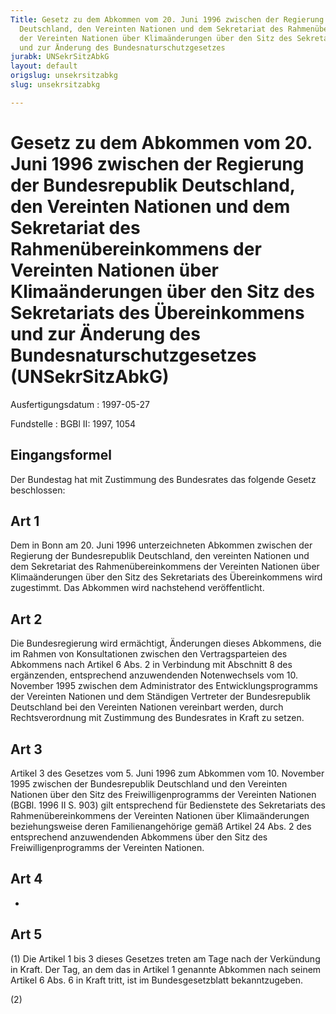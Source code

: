 ```yaml
---
Title: Gesetz zu dem Abkommen vom 20. Juni 1996 zwischen der Regierung der Bundesrepublik
  Deutschland, den Vereinten Nationen und dem Sekretariat des Rahmenübereinkommens
  der Vereinten Nationen über Klimaänderungen über den Sitz des Sekretariats des Übereinkommens
  und zur Änderung des Bundesnaturschutzgesetzes
jurabk: UNSekrSitzAbkG
layout: default
origslug: unsekrsitzabkg
slug: unsekrsitzabkg

---
```


# Gesetz zu dem Abkommen vom 20. Juni 1996 zwischen der Regierung der Bundesrepublik Deutschland, den Vereinten Nationen und dem Sekretariat des Rahmenübereinkommens der Vereinten Nationen über Klimaänderungen über den Sitz des Sekretariats des Übereinkommens und zur Änderung des Bundesnaturschutzgesetzes (UNSekrSitzAbkG)

Ausfertigungsdatum
:   1997-05-27

Fundstelle
:   BGBl II: 1997, 1054



## Eingangsformel

Der Bundestag hat mit Zustimmung des Bundesrates das folgende Gesetz beschlossen:


## Art 1

Dem in Bonn am 20. Juni 1996 unterzeichneten Abkommen zwischen der Regierung der Bundesrepublik Deutschland, den vereinten Nationen und dem Sekretariat des Rahmenübereinkommens der Vereinten Nationen über Klimaänderungen über den Sitz des Sekretariats des Übereinkommens wird zugestimmt. Das Abkommen wird nachstehend veröffentlicht.


## Art 2

Die Bundesregierung wird ermächtigt, Änderungen dieses Abkommens, die im Rahmen von Konsultationen zwischen den Vertragsparteien des Abkommens nach Artikel 6 Abs. 2 in Verbindung mit Abschnitt 8 des ergänzenden, entsprechend anzuwendenden Notenwechsels vom 10. November 1995 zwischen dem Administrator des Entwicklungsprogramms der Vereinten Nationen und dem Ständigen Vertreter der Bundesrepublik Deutschland bei den Vereinten Nationen vereinbart werden, durch Rechtsverordnung mit Zustimmung des Bundesrates in Kraft zu setzen.


## Art 3

Artikel 3 des Gesetzes vom 5. Juni 1996 zum Abkommen vom 10. November 1995 zwischen der Bundesrepublik Deutschland und den Vereinten Nationen über den Sitz des Freiwilligenprogramms der Vereinten Nationen (BGBl. 1996 II S. 903) gilt entsprechend für Bedienstete des Sekretariats des Rahmenübereinkommens der Vereinten Nationen über Klimaänderungen beziehungsweise deren Familienangehörige gemäß Artikel 24 Abs. 2 des entsprechend anzuwendenden Abkommens über den Sitz des Freiwilligenprogramms der Vereinten Nationen.


## Art 4

-


## Art 5

(1) Die Artikel 1 bis 3 dieses Gesetzes treten am Tage nach der Verkündung in Kraft. Der Tag, an dem das in Artikel 1 genannte Abkommen nach seinem Artikel 6 Abs. 6 in Kraft tritt, ist im Bundesgesetzblatt bekanntzugeben.

(2)

